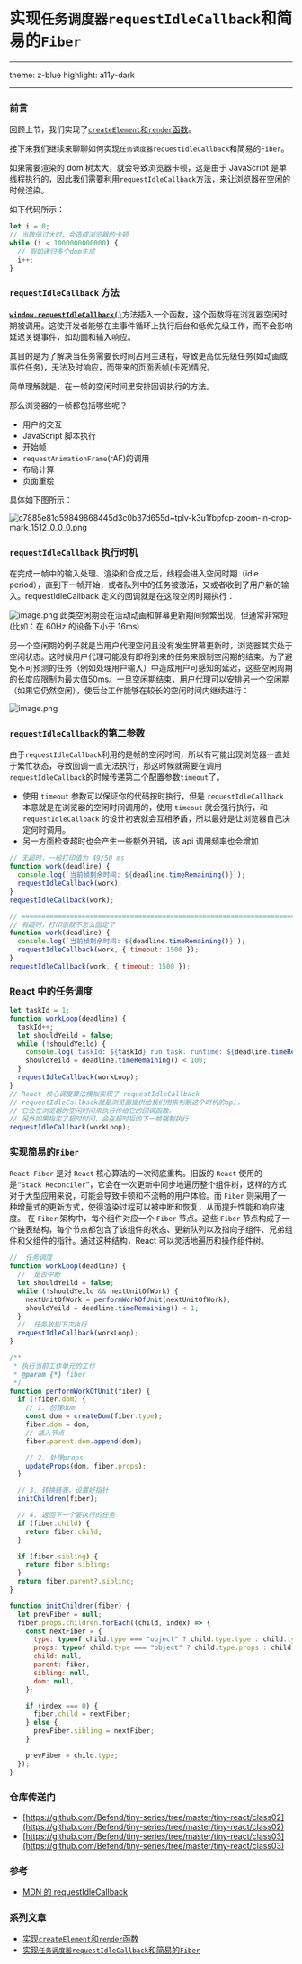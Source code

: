 # 实现`任务调度器requestIdleCallback`和简易的`Fiber`

---

theme: z-blue
highlight: a11y-dark

---

### 前言

回顾上节，我们实现了[`createElement`和`render`函数](https://juejin.cn/post/7326093660705128460)。

接下来我们继续来聊聊如何实现`任务调度器requestIdleCallback`和简易的`Fiber`。

如果需要渲染的 dom 树太大，就会导致浏览器卡顿，这是由于 JavaScript 是单线程执行的，因此我们需要利用`requestIdleCallback`方法，来让浏览器在空闲的时候渲染。

如下代码所示：

```js
let i = 0;
// 当数值过大时，会造成浏览器的卡顿
while (i < 1000000000000) {
  // 假如递归多个dom生成
  i++;
}
```

### `requestIdleCallback` 方法

[**`window.requestIdleCallback()`**](https://developer.mozilla.org/zh-CN/docs/Web/API/Window/requestIdleCallback)方法插入一个函数，这个函数将在浏览器空闲时期被调用。这使开发者能够在主事件循环上执行后台和低优先级工作，而不会影响延迟关键事件，如动画和输入响应。

其目的是为了解决当任务需要长时间占用主进程，导致更高优先级任务(如动画或事件任务)，无法及时响应，而带来的页面丢帧(卡死)情况。

简单理解就是，在一帧的空闲时间里安排回调执行的方法。

那么浏览器的一帧都包括哪些呢？

- 用户的交互
- JavaScript 脚本执行
- 开始帧
- `requestAnimationFrame`(rAF)的调用
- 布局计算
- 页面重绘

具体如下图所示：

![c7885e81d59849868445d3c0b37d655d~tplv-k3u1fbpfcp-zoom-in-crop-mark_1512_0_0_0.png](https://p1-juejin.byteimg.com/tos-cn-i-k3u1fbpfcp/d4157d62272d448985534f4072e07133~tplv-k3u1fbpfcp-jj-mark:0:0:0:0:q75.image#?w=1512&h=492&s=252446&e=png&b=faf0eb)

### `requestIdleCallback` 执行时机

在完成一帧中的输入处理、渲染和合成之后，线程会进入空闲时期（idle period），直到下一帧开始，或者队列中的任务被激活，又或者收到了用户新的输入。requestIdleCallback 定义的回调就是在这段空闲时期执行：

![image.png](https://p9-juejin.byteimg.com/tos-cn-i-k3u1fbpfcp/16670e20845843369f611cfd6207d14a~tplv-k3u1fbpfcp-jj-mark:0:0:0:0:q75.image#?w=737&h=139&s=19307&e=png&a=1&b=cde0f1)
此类空闲期会在活动动画和屏幕更新期间频繁出现，但通常非常短(比如：在 60Hz 的设备下小于 16ms)

另一个空闲期的例子就是当用户代理空闲且没有发生屏幕更新时，浏览器其实处于空闲状态。这时候用户代理可能没有即将到来的任务来限制空闲期的结束。为了避免不可预测的任务（例如处理用户输入）中造成用户可感知的延迟，这些空闲周期的长度应限制为最大值[50ms](https://www.w3.org/TR/requestidlecallback/#why50)。一旦空闲期结束，用户代理可以安排另一个空闲期（如果它仍然空闲），使后台工作能够在较长的空闲时间内继续进行：

![image.png](https://p3-juejin.byteimg.com/tos-cn-i-k3u1fbpfcp/dcea367449f147d0bae3957575ff6f38~tplv-k3u1fbpfcp-jj-mark:0:0:0:0:q75.image#?w=670&h=173&s=19545&e=png&a=1&b=fff1cc)

### `requestIdleCallback`的第二参数

由于`requestIdleCallback`利用的是帧的空闲时间，所以有可能出现浏览器一直处于繁忙状态，导致回调一直无法执行，那这时候就需要在调用`requestIdleCallback`的时候传递第二个配置参数`timeout`了。

- 使用 `timeout` 参数可以保证你的代码按时执行，但是 `requestIdleCallback` 本意就是在浏览器的空闲时间调用的，使用 `timeout` 就会强行执行，和 `requestIdleCallback` 的设计初衷就会互相矛盾，所以最好是让浏览器自己决定何时调用。
- 另一方面检查超时也会产生一些额外开销，该 api 调用频率也会增加

```js
// 无超时，一般打印值为 49/50 ms
function work(deadline) {
  console.log(`当前帧剩余时间: ${deadline.timeRemaining()}`);
  requestIdleCallback(work);
}
requestIdleCallback(work);

// =====================================================================
// 有超时，打印值就不怎么固定了
function work(deadline) {
  console.log(`当前帧剩余时间: ${deadline.timeRemaining()}`);
  requestIdleCallback(work, { timeout: 1500 });
}
requestIdleCallback(work, { timeout: 1500 });
```

### React 中的任务调度

```js
let taskId = 1;
function workLoop(deadline) {
  taskId++;
  let shouldYeild = false;
  while (!shouldYeild) {
    console.log(`taskId: ${taskId} run task. runtime: ${deadline.timeRemaining()}`);
    shouldYeild = deadline.timeRemaining() < 100;
  }
  requestIdleCallback(workLoop);
}
// React 核心调度算法模拟实现了 requestIdleCallback
// requestIdleCallback就是浏览器提供给我们用来判断这个时机的api，
// 它会在浏览器的空闲时间来执行传给它的回调函数。
// 另外如果指定了超时时间，会在超时后的下一帧强制执行
requestIdleCallback(workLoop);
```

### 实现简易的`Fiber`

`React Fiber` 是对 `React` 核心算法的一次彻底重构。旧版的 `React` 使用的是`“Stack Reconciler”`，它会在一次更新中同步地遍历整个组件树，这样的方式对于大型应用来说，可能会导致卡顿和不流畅的用户体验。而 `Fiber` 则采用了一种增量式的更新方式，使得渲染过程可以被中断和恢复，从而提升性能和响应速度。
在 `Fiber` 架构中，每个组件对应一个 `Fiber` 节点。这些 `Fiber` 节点构成了一个链表结构，每个节点都包含了该组件的状态、更新队列以及指向子组件、兄弟组件和父组件的指针。通过这种结构，React 可以灵活地遍历和操作组件树。

```js
//  任务调度
function workLoop(deadline) {
  //  是否中断
  let shouldYeild = false;
  while (!shouldYeild && nextUnitOfWork) {
    nextUnitOfWork = performWorkOfUnit(nextUnitOfWork);
    shouldYeild = deadline.timeRemaining() < 1;
  }
  //  任务放到下次执行
  requestIdleCallback(workLoop);
}

/**
 * 执行当前工作单元的工作
 * @param {*} fiber
 */
function performWorkOfUnit(fiber) {
  if (!fiber.dom) {
    // 1. 创建dom
    const dom = createDom(fiber.type);
    fiber.dom = dom;
    // 插入节点
    fiber.parent.dom.append(dom);

    // 2. 处理props
    updateProps(dom, fiber.props);
  }

  // 3. 转换链表，设置好指针
  initChildren(fiber);

  // 4. 返回下一个要执行的任务
  if (fiber.child) {
    return fiber.child;
  }

  if (fiber.sibling) {
    return fiber.sibling;
  }
  return fiber.parent?.sibling;
}

function initChildren(fiber) {
  let prevFiber = null;
  fiber.props.children.forEach((child, index) => {
    const nextFiber = {
      type: typeof child.type === "object" ? child.type.type : child.type,
      props: typeof child.type === "object" ? child.type.props : child.props,
      child: null,
      parent: fiber,
      sibling: null,
      dom: null,
    };

    if (index === 0) {
      fiber.child = nextFiber;
    } else {
      prevFiber.sibling = nextFiber;
    }

    prevFiber = child.type;
  });
}
```

### 仓库传送门

- [https://github.com/Befend/tiny-series/tree/master/tiny-react/class02](https://github.com/Befend/tiny-series/tree/master/tiny-react/class02)
- [https://github.com/Befend/tiny-series/tree/master/tiny-react/class03](https://github.com/Befend/tiny-series/tree/master/tiny-react/class03)

### 参考

- [MDN 的 requestIdleCallback](https://developer.mozilla.org/zh-CN/docs/Web/API/Window/requestIdleCallback)

### 系列文章

- [实现`createElement`和`render`函数](https://juejin.cn/post/7326093660705128460)
- [实现`任务调度器requestIdleCallback`和简易的`Fiber`](https://juejin.cn/post/7471968780866338843)
